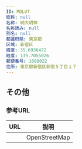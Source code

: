 ```yaml
---
ID: MQLUf
総称: null
名称: 納大明神
名称読み: null
別名: null
都道府県: 東京都
区域: 新宿区
緯度: 35.6936472
経度: 139.7055026
郵便番号: 1600022
住所: 東京都新宿区新宿５丁目１７
---
```


## その他

### 参考URL

| URL | 説明          |
| --- | ------------- |
|     | OpenStreetMap |
